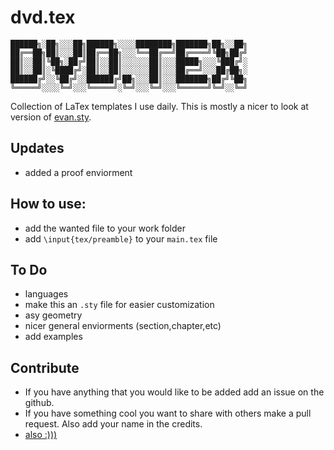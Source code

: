 # dvd.tex
```
██████╗░██╗░░░██╗██████╗░░░░████████╗███████╗██╗░░██╗
██╔══██╗██║░░░██║██╔══██╗░░░╚══██╔══╝██╔════╝╚██╗██╔╝
██║░░██║╚██╗░██╔╝██║░░██║░░░░░░██║░░░█████╗░░░╚███╔╝░
██║░░██║░╚████╔╝░██║░░██║░░░░░░██║░░░██╔══╝░░░██╔██╗░
██████╔╝░░╚██╔╝░░██████╔╝██╗░░░██║░░░███████╗██╔╝╚██╗
╚═════╝░░░░╚═╝░░░╚═════╝░╚═╝░░░╚═╝░░░╚══════╝╚═╝░░╚═╝
```
Collection of LaTex templates I use daily.
This is mostly a nicer to look at version of [evan.sty](https://github.com/vEnhance/dotfiles/blob/main/texmf/tex/latex/evan/evan.sty).

## Updates
- added a proof enviorment

## How to use:
- add the wanted file to your work folder
- add `\input{tex/preamble}` to your `main.tex` file

## To Do
- languages
- make this an `.sty` file for easier customization
- asy geometry
- nicer general enviorments (section,chapter,etc)
- add examples

## Contribute
- If you have anything that you would like to be added add an issue on the github.
- If you have something cool you want to share with others make a pull request. Also add your name in the credits.
- [also :)))](https://paypal.me/dvdtsb)



